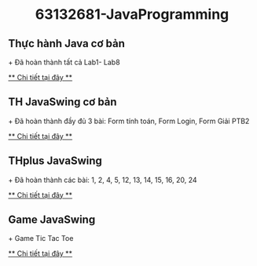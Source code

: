 <h1 align="center">63132681-JavaProgramming</h1>
<h2>Thực hành Java cơ bản</h2>
<p> + Đã hoàn thành tất cả Lab1- Lab8</p>
<a href="https://github.com/TienVannnn/63132681-JavaProgramming/tree/main/ThucHanhJavaCoBan(Lab1-8)/src">** Chi tiết tại đây ** </a>

<h2>TH JavaSwing cơ bản</h2>
<p> + Đã hoàn thành đầy đủ 3 bài: Form tính toán, Form Login, Form Giải PTB2</p>
<a href="https://github.com/TienVannnn/63132681-JavaProgramming/tree/main/TH_JavaSwing">** Chi tiết tại đây ** </a>

<h2>THplus JavaSwing</h2>
<p> + Đã hoàn thành các bài: 1, 2, 4, 5, 12, 13, 14, 15, 16, 20, 24</p>
<a href="https://github.com/TienVannnn/63132681-JavaProgramming/tree/main/THplus_JavaSwing">** Chi tiết tại đây ** </a>

<h2>Game JavaSwing</h2>
<p> + Game Tic Tac Toe</p>
<a href="https://github.com/TienVannnn/63132681-JavaProgramming/tree/main/Game_JavaSwing">** Chi tiết tại đây ** </a>
